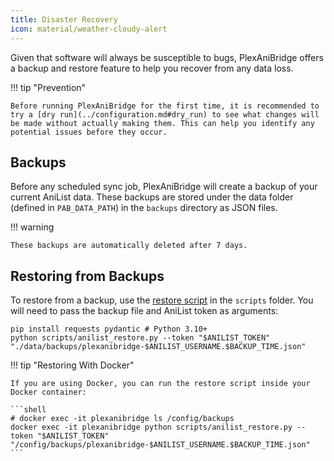 ```yaml
---
title: Disaster Recovery
icon: material/weather-cloudy-alert
---
```


Given that software will always be susceptible to bugs, PlexAniBridge offers a backup and restore feature to help you recover from any data loss.

!!! tip "Prevention"

    Before running PlexAniBridge for the first time, it is recommended to try a [dry run](../configuration.md#dry_run) to see what changes will be made without actually making them. This can help you identify any potential issues before they occur.

## Backups

Before any scheduled sync job, PlexAniBridge will create a backup of your current AniList data. These backups are stored under the data folder (defined in `PAB_DATA_PATH`) in the `backups` directory as JSON files.

!!! warning

    These backups are automatically deleted after 7 days.

## Restoring from Backups

To restore from a backup, use the [restore script](https://github.com/eliasbenb/PlexAniBridge/blob/HEAD/scripts/anilist_restore.py) in the `scripts` folder. You will need to pass the backup file and AniList token as arguments:

```shell
pip install requests pydantic # Python 3.10+
python scripts/anilist_restore.py --token "$ANILIST_TOKEN" "./data/backups/plexanibridge-$ANILIST_USERNAME.$BACKUP_TIME.json"
```

!!! tip "Restoring With Docker"

    If you are using Docker, you can run the restore script inside your Docker container:

    ```shell
    # docker exec -it plexanibridge ls /config/backups
    docker exec -it plexanibridge python scripts/anilist_restore.py --token "$ANILIST_TOKEN" "/config/backups/plexanibridge-$ANILIST_USERNAME.$BACKUP_TIME.json"
    ```
